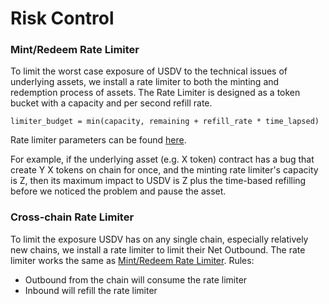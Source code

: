 # Risk Control

### Mint/Redeem Rate Limiter

To limit the worst case exposure of USDV to the technical issues of underlying assets, we install a rate limiter to both the minting and redemption process of assets. The Rate Limiter is designed as a token bucket with a capacity and per second refill rate.&#x20;

```
limiter_budget = min(capacity, remaining + refill_rate * time_lapsed)
```

Rate limiter parameters can be found [here](../contracts/parameters.md).

For example, if the underlying asset (e.g. X token) contract has a bug that create Y X tokens on chain for once, and the minting rate limiter's capacity is Z, then its maximum impact to USDV is Z plus the time-based refilling before we noticed the problem and pause the asset.&#x20;



### Cross-chain Rate Limiter

To limit the exposure USDV has on any single chain, especially relatively new chains, we install a rate limiter to limit their Net Outbound. The rate limiter works the same as [Mint/Redeem Rate Limiter](risk-control.md#mint-redeem-rate-limiter). Rules:

* Outbound from the chain will consume the rate limiter
* Inbound will refill the rate limiter

